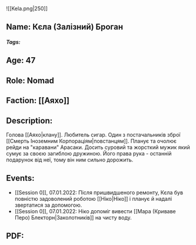 ![[Kela.png|250]]
## Name: Кєла (Залізний) Броган
##### Tags: 

## Age: 47
## Role: Nomad
## Faction: [[Аяхо]]
## Description: 
Голова [[Аяхо|клану]]. Любитель сигар.
Один з постачальників зброї [[Смерть Іноземним Корпораціям|повстанцям]]. Планує та очолює рейди на "каравани" Арасаки.
Досить суровий та жорсткий мужик який сумує за своєю загиблою дружиною. Його права рука - останній подарунок від неї, тому він ним сильно дорожить.
## Events:
- [[Session 0]], 07.01.2022: Після пришвидшеного ремонту, Кєла був повністю задоволений роботою [[Ніко|Ніко]] і планує й надалі звертатися за допомогою.
- [[Session 0]], 07.01.2022: Ніко допоміг вивести [[Мара (Криваве Перо) Блекторн|Заколотників]] на чисту воду.
## PDF:
